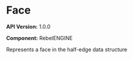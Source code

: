# Face

**API Version:** 1.0.0

**Component:** RebelENGINE

Represents a face in the half-edge data structure

